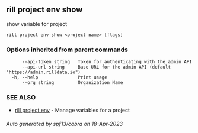 ## rill project env show

show variable for project

```
rill project env show <project name> [flags]
```

### Options inherited from parent commands

```
      --api-token string   Token for authenticating with the admin API
      --api-url string     Base URL for the admin API (default "https://admin.rilldata.io")
  -h, --help               Print usage
      --org string         Organization Name
```

### SEE ALSO

* [rill project env](rill_project_env.md)	 - Manage variables for a project

###### Auto generated by spf13/cobra on 18-Apr-2023
